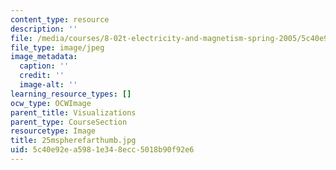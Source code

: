 ```yaml
---
content_type: resource
description: ''
file: /media/courses/8-02t-electricity-and-magnetism-spring-2005/5c40e92ea5981e348ecc5018b90f92e6_25mspherefarthumb.jpg
file_type: image/jpeg
image_metadata:
  caption: ''
  credit: ''
  image-alt: ''
learning_resource_types: []
ocw_type: OCWImage
parent_title: Visualizations
parent_type: CourseSection
resourcetype: Image
title: 25mspherefarthumb.jpg
uid: 5c40e92e-a598-1e34-8ecc-5018b90f92e6
---
```

